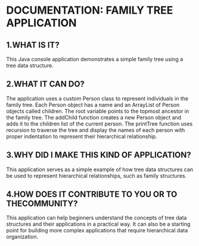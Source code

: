 # DOCUMENTATION: FAMILY TREE APPLICATION

## 1.WHAT IS IT? 
This Java console application demonstrates a simple family tree using a tree data structure.

## 2.WHAT IT CAN DO? 
The application uses a custom Person class to represent individuals in the family tree. Each Person object has a name and an ArrayList of Person objects called children. The root variable points to the topmost ancestor in the family tree. The addChild function creates a new Person object and adds it to the children list of the current person. The printTree function uses recursion to traverse the tree and display the names of each person with proper indentation to represent their hierarchical relationship.

## 3.WHY DID I MAKE THIS KIND OF APPLICATION? 
This application serves as a simple example of how tree data structures can be used to represent hierarchical relationships, such as family structures.
## 4.HOW DOES IT CONTRIBUTE TO YOU OR TO THECOMMUNITY?
This application can help beginners understand the concepts of tree data structures and their applications in a practical way. It can also be a starting point for building more complex applications that require hierarchical data organization.
